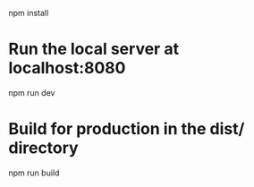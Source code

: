npm install

# Run the local server at localhost:8080
npm run dev

# Build for production in the dist/ directory
npm run build
